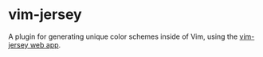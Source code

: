 # vim-jersey

A plugin for generating unique color schemes inside of Vim, using the
[vim-jersey web app](http://vim-jersey.bitsmash.co).
